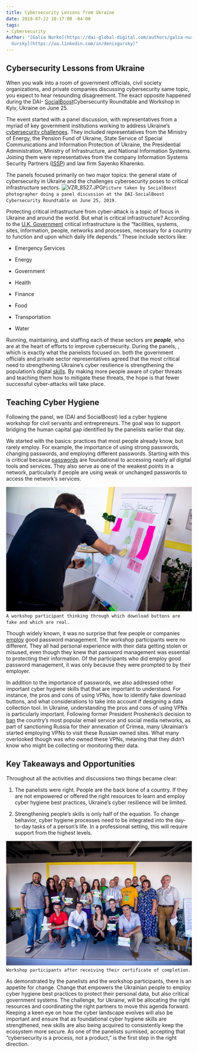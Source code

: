 ```yaml
---
title: Cybersecurity Lessons from Ukraine
date: 2019-07-22 10:17:00 -04:00
tags:
- Cybersecurity
Author: "[Galia Nurko](https://dai-global-digital.com/authors/galia-nurko/) and [Denis
  Gursky](https://ua.linkedin.com/in/denisgursky)"
---
```


## Cybersecurity Lessons from Ukraine

When you walk into a room of government officials, civil society organizations, and private companies discussing cybersecurity same topic, you expect to hear resounding disagreement. The exact opposite happened during the DAI- [SocialBoost](http://socialboost.com.ua/)Cybersecurity Roundtable and Workshop in Kyiv, Ukraine on June 25.

The event started with a panel discussion, with representatives from a myriad of key government institutions working to address Ukraine’s [cybersecurity challenges](https://www.politico.eu/article/ukraine-cyber-war-frontline-russia-malware-attacks/). They included representatives from the Ministry of Energy, the Pension Fund of Ukraine, State Service of Special Communications and Information Protection of Ukraine, the Presidential Administration, Ministry of Infrastructure, and National Information Systems. Joining them were representatives from the company Information Systems Security Partners ([ISSP](https://www.issp.com/)) and law firm Sayenko Kharenko.

The panels focused primarily on two major topics: the general state of cybersecurity in Ukraine and the challenges cybersecurity poses to critical infrastructure sectors.
![VZR_8527.JPG](/uploads/VZR_8527.JPG)`Picture taken by SocialBoost photographer doing a panel discussion at the DAI-SocialBoost Cybersecurity Roundtable on June 25, 2019.`

Protecting critical infrastructure from cyber-attack is a topic of focus in Ukraine and around the world. But what is critical infrastructure? According to the [U.K. Government](https://www.cpni.gov.uk/critical-national-infrastructure-0) critical infrastructure is the “facilities, systems, sites, information, people, networks and processes, necessary for a country to function and upon which daily life depends.” These include sectors like:

* Emergency Services

* Energy

* Government

* Health

* Finance

* Food

* Transportation

* Water

Running, maintaining, and staffing each of these sectors are ***people***, who are at the heart of efforts to improve cybersecurity. During the panels, , which is exactly what the panelists focused on. both the government officials and private sector representatives agreed that the most critical need to strengthening Ukraine’s cyber resilience is strengthening the population’s digital [skills](https://dai-global-digital.com/the-missing-digital-principle-educate-the-user.html). By making more people aware of cyber threats and teaching them how to mitigate these threats, the hope is that fewer successful cyber-attacks will take place.

## Teaching Cyber Hygiene

Following the panel, we (DAI and SocialBoost) led a cyber hygiene workshop for civil servants and entrepreneurs. The goal was to support bridging the human capital gap identified by the panelists earlier that day.

We started with the basics: practices that most people already know, but rarely employ. For example, the importance of using strong passwords, changing passwords, and employing different passwords. Starting with this is critical because [passwords](https://www.cisecurity.org/newsletter/why-strong-unique-passwords-matter/) are foundational to accessing nearly all digital tools and services. They also serve as one of the weakest points in a network, particularly if people are using weak or unchanged passwords to access the network’s services.

![cs5.jpg](/uploads/cs5.jpg)`A workshop participant thinking through which download buttons are fake and which are real.`

Though widely known, it was no surprise that few people or companies [employ](https://33kpvz33obwvvdeaa3co3hu1-wpengine.netdna-ssl.com/wp-content/uploads/sites/4/2018/07/cybersecurity-ventures-thycoti_70778.pdf) good password management. The workshop participants were no different. They all had personal experience with their data getting stolen or misused, even though they knew that password management was essential to protecting their information. Of the participants who did employ good password management, it was only because they were prompted to by their employer.

In addition to the importance of passwords, we also addressed other important cyber hygiene skills that that are important to understand. For instance, the pros and cons of using VPNs, how to identify fake download buttons, and what considerations to take into account if designing a data collection tool. In Ukraine, understanding the pros and cons of using VPNs is particularly important. Following former President Proshenko’s decision to [ban](https://www.theguardian.com/world/2017/may/16/ukraine-blocks-popular-russian-websites-kremlin-role-war) the country’s most popular email service and social media networks, as part of sanctioning Russia for their annexation of Crimea, many Ukrainian’s started employing VPNs to visit these Russian owned sites. What many overlooked though was who owned these VPNs, meaning that they didn’t know who might be collecting or monitoring their data.

## Key Takeaways and Opportunities

Throughout all the activities and discussions two things became clear:

1. The panelists were right. People are the back bone of a country. If they are not empowered or offered the right resources to learn and employ cyber hygiene best practices, Ukraine’s cyber resilience will be limited.

2. Strengthening people’s skills is only half of the equation. To change behavior, cyber hygiene processes need to be integrated into the day-to-day tasks of a person’s life. In a professional setting, this will require support from the highest levels.

![cs1.jpg](/uploads/cs1.jpg)`Workshop participants after receiving their certificate of completion.`

As demonstrated by the panelists and the workshop participants, there is an appetite for change. Change that empowers the Ukrainian people to employ cyber hygiene best practices to protect their personal data, but also critical government systems. The challenge, for Ukraine, will be allocating the right resources and coordinating the right partners to move this agenda forward. Keeping a keen eye on how the cyber landscape evolves will also be important and ensure that as foundational cyber hygiene skills are strengthened, new skills are also being acquired to consistently keep the ecosystem more secure. As one of the panelists surmised, accepting that “cybersecurity is a process, not a product,” is the first step in the right direction.